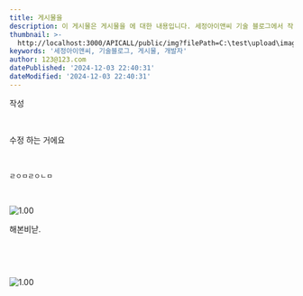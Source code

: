 ```yaml
---
title: 게시물을
description: 이 게시물은 게시물을 에 대한 내용입니다. 세정아이앤씨 기술 블로그에서 작성되었습니다.
thumbnail: >-
  http://localhost:3000/APICALL/public/img?filePath=C:\test\upload\image\board\2024\12/1d4e136d64fe7a3b2cd5f2d91cd670685ae9ae84839d731b40e6b901a6b66e64.jpg
keywords: '세정아이앤씨, 기술블로그, 게시물, 개발자'
author: 123@123.com
datePublished: '2024-12-03 22:40:31'
dateModified: '2024-12-03 22:40:31'
---
```


&#x20;   작성

&#x20;

&nbsp;

수정 하는 거에요

&nbsp;

```
ㄹㅇㅁㄹㅇㄴㅁ
```

&nbsp;

![1.00](http://localhost:3000/APICALL/public/img?filePath=C:\test\upload\image\board\2024\12/1d4e136d64fe7a3b2cd5f2d91cd670685ae9ae84839d731b40e6b901a6b66e64.jpg)

해본비낟.

&nbsp;

&nbsp;

![1.00](http://localhost:3000/APICALL/public/img?filePath=C:\test\upload\image\board\2024\12/84949b75053572bb51bdc619e3df3144bb10cda5e136a78ebda29c8be34ea2ac.png)

&nbsp;
